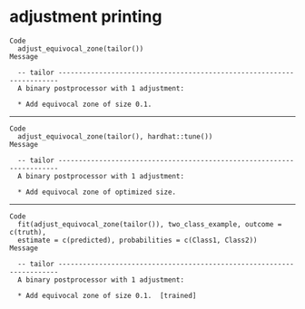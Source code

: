 # adjustment printing

    Code
      adjust_equivocal_zone(tailor())
    Message
      
      -- tailor ----------------------------------------------------------------------
      A binary postprocessor with 1 adjustment:
      
      * Add equivocal zone of size 0.1.

---

    Code
      adjust_equivocal_zone(tailor(), hardhat::tune())
    Message
      
      -- tailor ----------------------------------------------------------------------
      A binary postprocessor with 1 adjustment:
      
      * Add equivocal zone of optimized size.

---

    Code
      fit(adjust_equivocal_zone(tailor()), two_class_example, outcome = c(truth),
      estimate = c(predicted), probabilities = c(Class1, Class2))
    Message
      
      -- tailor ----------------------------------------------------------------------
      A binary postprocessor with 1 adjustment:
      
      * Add equivocal zone of size 0.1.  [trained]

